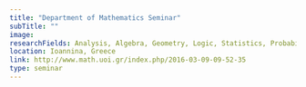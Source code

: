 ```yaml
---
title: "Department of Mathematics Seminar"
subTitle: ""
image:
researchFields: Analysis, Algebra, Geometry, Logic, Statistics, Probability, Applied Mathematics
location: Ioannina, Greece
link: http://www.math.uoi.gr/index.php/2016-03-09-09-52-35
type: seminar
---
```

